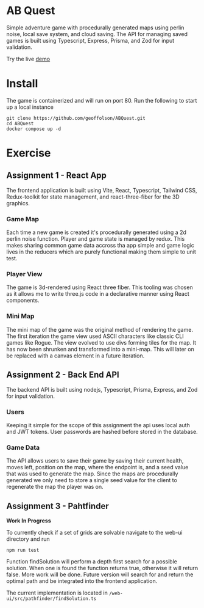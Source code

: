 # AB Quest

Simple adventure game with procedurally generated maps using perlin noise, local save system, and cloud saving. The API for managing saved games is built using Typescript, Express, Prisma, and Zod for input validation.

Try the live [demo](http://ec2-34-216-78-119.us-west-2.compute.amazonaws.com/)

# Install

The game is containerized and will run on port 80. Run the following to start up a local instance

```
git clone https://github.com/geoffolson/ABQuest.git
cd ABQuest
docker compose up -d
```

# Exercise

## Assignment 1 - React App

The frontend application is built using Vite, React, Typescript, Tailwind CSS, Redux-toolkit for state management, and react-three-fiber for the 3D graphics.

### Game Map

Each time a new game is created it's procedurally generated using a 2d perlin noise function. Player and game state is managed by redux. This makes sharing common game data accross tha app simple and game logic lives in the reducers which are purely functional making them simple to unit test.

### Player View

The game is 3d-rendered using React three fiber. This tooling was chosen as it allows me to write three.js code in a declarative manner using React components.

### Mini Map

The mini map of the game was the original method of rendering the game. The first iteration the game view used ASCII characters like classic CLI games like Rogue. The view evolved to use divs forming tiles for the map. It has now been shrunken and transformed into a mini-map. This will later on be replaced with a canvas element in a future iteration.

## Assignment 2 - Back End API

The backend API is built using nodejs, Typescript, Prisma, Express, and Zod for input validation.

### Users

Keeping it simple for the scope of this assignment the api uses local auth and JWT tokens. User passwords are hashed before stored in the database.

### Game Data

The API allows users to save their game by saving their current health, moves left, position on the map, where the endpoint is, and a seed value that was used to generate the map. Since the maps are procedurally generated we only need to store a single seed value for the client to regenerate the map the player was on.

## Assignment 3 - Pahtfinder

**Work In Progress**

To currently check if a set of grids are solvable navigate to the web-ui directory and run

```
npm run test
```

Function findSolution will perform a depth first search for a possible solution. When one is found the function returns true, otherwise it will return false. More work will be done. Future version will search for and return the optimal path and be integrated into the frontend application.

The current implementation is located in `/web-ui/src/pathfinder/findSolution.ts`
